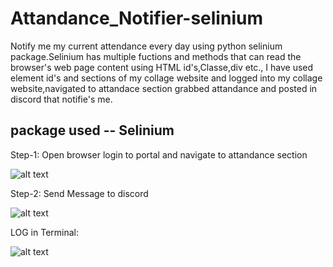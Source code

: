 # Attandance_Notifier-selinium
Notify me my current attendance every day using python selinium package.Selinium has multiple fuctions and methods that can read the browser's web page content using HTML id's,Classe,div etc., I have used element id's and sections of my collage website and logged into my collage website,navigated to attandace section grabbed attandance and posted in discord that notifie's me.

## package used -- Selinium
Step-1:
Open browser login to portal and navigate to attandance section

![alt text](https://github.com/pvenkat07/Attandance_Notifier_selinium/blob/main/images/attandance.png)

Step-2:
Send Message to discord 

![alt text](https://github.com/pvenkat07/Attandance_Notifier_selinium/blob/main/images/discord.png)

LOG in Terminal:


![alt text](https://github.com/pvenkat07/Attandance_Notifier_selinium/blob/main/images/log.png)
